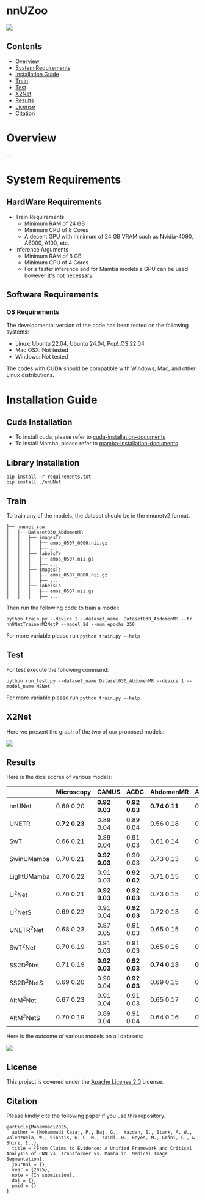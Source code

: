# nnUZoo

<img src="assets/main_img.jpg">

## Contents

- [Overview](#overview-)
- [System Requirements](#system-requirements)
- [Installation Guide](#installation-guide)
- [Train](#train)
- [Test](#test)
- [X2Net](#x2net-)
- [Results](#results)
- [License](#license)
- [Citation](#citation)

# Overview

...

# System Requirements

## HardWare Requirements

- Train Requirements
    - Minimum RAM of 24 GB
    - Minimum CPU of 8 Cores
    - A decent GPU with minimum of 24 GB VRAM such as Nvidia-4090, A6000, A100, etc.
- Inference Arguments
    - Minimum RAM of 8 GB
    - Minimum CPU of 4 Cores
    - For a faster inference and for Mamba models a GPU can be used however it's not necessary.

## Software Requirements

### OS Requirements

The developmental version of the code has been tested on the following systems:

* Linux: Ubuntu 22.04, Ubuntu 24.04, Pop!_OS 22.04
* Mac OSX: Not tested
* Windows: Not tested

The codes with CUDA should be compatible with Windows, Mac, and other Linux distributions.

# Installation Guide

## Cuda Installation

- To install cuda, please refer
  to [cuda-installation-documents](https://docs.nvidia.com/cuda/cuda-installation-guide-linux/)
- To install Mamba, please refer
  to [mamba-installation-documents](https://github.com/state-spaces/mamba?tab=readme-ov-file#installation)

## Library Installation

```commandline
pip install -r requirements.txt
pip install ./nnUNet
```

## Train

To train any of the models, the dataset should be in the nnunetv2 format.

```commandline
├── nnunet_raw
│   ├── Dataset030_AbdomenMR
│   │   ├── imagesTr
│   │   │   ├── amos_0507_0000.nii.gz
│   │   │   ├── ...
│   │   ├── labelsTr
│   │   │   ├── amos_0507.nii.gz
│   │   │   ├── ...
│   │   ├── imagesTs
│   │   │   ├── amos_0507_0000.nii.gz
│   │   │   ├── ...
│   │   ├── labelsTs
│   │   │   ├── amos_0507.nii.gz
│   │   │   ├── ...
```

Then run the following code to train a model:

```commandline
python train.py --device 1 --dataset_name  Dataset030_AbdomenMR --tr nnUNetTrainerM2NetP --model 2d --num_epochs 250
```

For more variable please run `python train.py --help`

## Test

For test execute the following command:

```commandline
python run_test.py --dataset_name Dataset030_AbdomenMR --device 1 --model_name M2Net 
```

For more variable please run `python train.py --help`

## X2Net

Here we present the graph of the two of our proposed models:

<img src="assets/X2Net_graphs.png">

## Results

Here is the dice scores of various models:

|              | Microscopy     | CAMUS          | ACDC           | AbdomenMR      | AbdomenCT      | PET            |
|:-------------|:---------------|:---------------|:---------------|:---------------|:---------------|:---------------|
| nnUNet       | 0.69  0.20     | **0.92  0.03** | **0.92  0.03** | **0.74  0.11** | 0.78  0.08     | **0.73  0.04** |
| UNETR        | **0.72  0.23** | 0.89  0.04     | 0.89  0.04     | 0.56  0.18     | 0.47  0.20     | 0.50  0.03     |
| SwT          | 0.66  0.21     | 0.89  0.04     | 0.91  0.03     | 0.61  0.14     | 0.60  0.13     | 0.50  0.03     |
| SwinUMamba   | 0.70  0.21     | **0.92  0.03** | 0.90  0.03     | 0.73  0.13     | 0.78  0.09     | 0.71  0.04     |
| LightUMamba  | 0.70  0.22     | 0.91  0.03     | **0.92  0.02** | 0.71  0.15     | 0.73  0.11     | 0.71  0.04     |
| U$^2$Net     | 0.70  0.21     | **0.92  0.03** | **0.92  0.03** | 0.73  0.15     | 0.78  0.08     | 0.72  0.04     |
| U$^2$NetS    | 0.69  0.22     | 0.91  0.04     | **0.92  0.03** | 0.72  0.13     | 0.71  0.10     | 0.65  0.04     |
| UNETR$^2$Net | 0.68  0.23     | 0.87  0.05     | 0.91  0.03     | 0.65  0.15     | 0.69  0.13     | 0.66  0.04     |
| SwT$^2$Net   | 0.70  0.19     | 0.91  0.03     | 0.91  0.03     | 0.65  0.15     | 0.71  0.10     | 0.67  0.04     |
| SS2D$^2$Net  | 0.71  0.19     | **0.92  0.03** | **0.92  0.03** | **0.74  0.13** | **0.80  0.08** | 0.72  0.04     |
| SS2D$^2$NetS | 0.69  0.20     | 0.90  0.04     | **0.92  0.03** | 0.69  0.15     | 0.72  0.11     | 0.64  0.04     |
| AltM$^2$Net  | 0.67  0.23     | 0.91  0.04     | 0.91  0.03     | 0.65  0.17     | 0.74  0.09     | 0.68  0.04     |
| AltM$^2$NetS | 0.70  0.19     | 0.89  0.04     | 0.91  0.04     | 0.64  0.16     | 0.63  0.13     | 0.57  0.03     |

Here is the outcome of various models on all datasets:

<img src="assets/model_results.jpg">

## License

This project is covered under the [Apache License 2.0](LICENSE) License.

## Citation

Please kindly cite the following paper if you use this repository.

```commandline
@article{Mohammadi2025,
  author = {Mohammadi Kazaj, P., Baj, G.,  Yazdan, S., Stark, A. W., Valenzuela, W., Siontis, G. C. M., zaidi, H., Reyes, M., Gräni, C., & Shiri, I.,},
  title = {From Claims to Evidence: A Unified Framework and Critical Analysis of CNN vs. Transformer vs. Mamba in  Medical Image Segmentation},
  journal = {},
  year = {2025},
  note = {In submission},
  doi = {},
  pmid = {}
}
```
